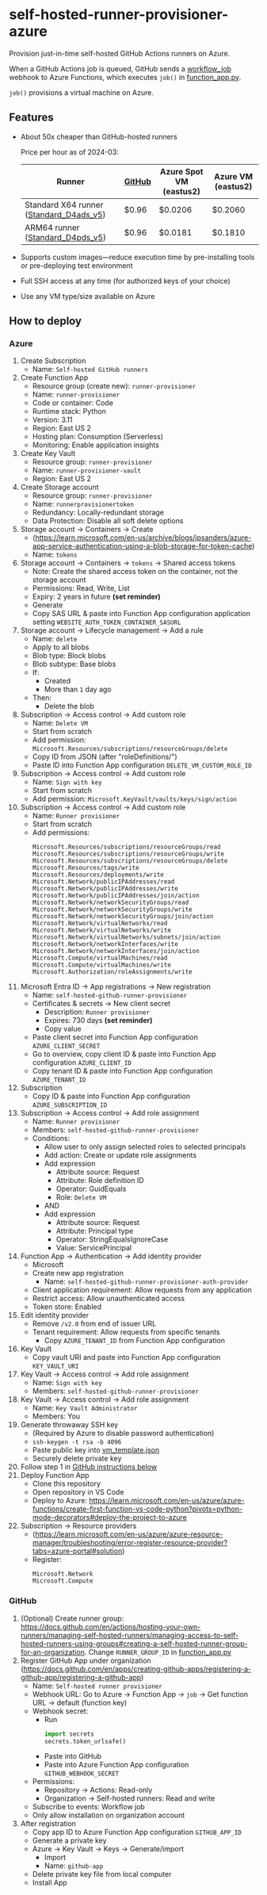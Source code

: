 # self-hosted-runner-provisioner-azure

Provision just-in-time self-hosted GitHub Actions runners on Azure.

When a GitHub Actions job is queued, GitHub sends a [workflow_job](https://docs.github.com/en/webhooks/webhook-events-and-payloads?actionType=queued#workflow_job) webhook to Azure Functions, which executes `job()` in [function_app.py](function_app.py).

`job()` provisions a virtual machine on Azure.

## Features
- About 50x cheaper than GitHub-hosted runners

  Price per hour as of 2024-03:

   | Runner                                                                                                                                | [GitHub](https://docs.github.com/en/billing/managing-billing-for-github-actions/about-billing-for-github-actions#per-minute-rates) | Azure Spot VM (eastus2) | Azure VM (eastus2) |
   |---------------------------------------------------------------------------------------------------------------------------------------|------------------------------------------------------------------------------------------------------------------------------------|-------------------------|--------------------|
   | Standard X64 runner ([Standard_D4ads_v5](https://learn.microsoft.com/en-us/azure/virtual-machines/dasv5-dadsv5-series#dadsv5-series)) | $0.96                                                                                                                              | $0.0206                 | $0.2060            |
   | ARM64 runner ([Standard_D4pds_v5](https://learn.microsoft.com/en-us/azure/virtual-machines/dpsv5-dpdsv5-series#dpdsv5-series))        | $0.96                                                                                                                              | $0.0181                 | $0.1810            |

- Supports custom images—reduce execution time by pre-installing tools or pre-deploying test environment
- Full SSH access at any time (for authorized keys of your choice)
- Use any VM type/size available on Azure

## How to deploy

### Azure
1. Create Subscription
    - Name: `Self-hosted GitHub runners`
1. Create Function App
    - Resource group (create new): `runner-provisioner`
    - Name: `runner-provisioner`
    - Code or container: Code
    - Runtime stack: Python
    - Version: 3.11
    - Region: East US 2
    - Hosting plan: Consumption (Serverless)
    - Monitoring: Enable application insights
1. Create Key Vault
    - Resource group: `runner-provisioner`
    - Name: `runner-provisioner-vault`
    - Region: East US 2
1. Create Storage account
    - Resource group: `runner-provisioner`
    - Name: `runnerprovisionertoken`
    - Redundancy: Locally-redundant storage
    - Data Protection: Disable all soft delete options
1. Storage account -> Containers -> Create
    - (https://learn.microsoft.com/en-us/archive/blogs/jpsanders/azure-app-service-authentication-using-a-blob-storage-for-token-cache)
    - Name: `tokens`
1. Storage account -> Containers -> `tokens` -> Shared access tokens
    - Note: Create the shared access token on the container, not the storage account
    - Permissions: Read, Write, List
    - Expiry: 2 years in future **(set reminder)**
    - Generate
    - Copy SAS URL & paste into Function App configuration application setting `WEBSITE_AUTH_TOKEN_CONTAINER_SASURL`
1. Storage account -> Lifecycle management -> Add a rule
    - Name: `delete`
    - Apply to all blobs
    - Blob type: Block blobs
    - Blob subtype: Base blobs
    - If:
        - Created
        - More than `1` day ago
    - Then:
        - Delete the blob
1. Subscription -> Access control -> Add custom role
    - Name: `Delete VM`
    - Start from scratch
    - Add permission: `Microsoft.Resources/subscriptions/resourceGroups/delete`
    - Copy ID from JSON (after "roleDefinitions/")
    - Paste ID into Function App configuration `DELETE_VM_CUSTOM_ROLE_ID`
1. Subscription -> Access control -> Add custom role
    - Name: `Sign with key`
    - Start from scratch
    - Add permission: `Microsoft.KeyVault/vaults/keys/sign/action`
1. Subscription -> Access control -> Add custom role
    - Name: `Runner provisioner`
    - Start from scratch
    - Add permissions:
        ```
        Microsoft.Resources/subscriptions/resourceGroups/read
        Microsoft.Resources/subscriptions/resourceGroups/write
        Microsoft.Resources/subscriptions/resourceGroups/delete
        Microsoft.Resources/tags/write
        Microsoft.Resources/deployments/write
        Microsoft.Network/publicIPAddresses/read
        Microsoft.Network/publicIPAddresses/write
        Microsoft.Network/publicIPAddresses/join/action
        Microsoft.Network/networkSecurityGroups/read
        Microsoft.Network/networkSecurityGroups/write
        Microsoft.Network/networkSecurityGroups/join/action
        Microsoft.Network/virtualNetworks/read
        Microsoft.Network/virtualNetworks/write
        Microsoft.Network/virtualNetworks/subnets/join/action
        Microsoft.Network/networkInterfaces/write
        Microsoft.Network/networkInterfaces/join/action
        Microsoft.Compute/virtualMachines/read
        Microsoft.Compute/virtualMachines/write
        Microsoft.Authorization/roleAssignments/write
        ```
1. Microsoft Entra ID -> App registrations -> New registration
    - Name: `self-hosted-github-runner-provisioner`
    - Certificates & secrets -> New client secret
        - Description: `Runner provisioner`
        - Expires: 730 days **(set reminder)**
        - Copy value
    - Paste client secret into Function App configuration `AZURE_CLIENT_SECRET`
    - Go to overview, copy client ID & paste into Function App configuration `AZURE_CLIENT_ID`
    - Copy tenant ID & paste into Function App configuration `AZURE_TENANT_ID`
1. Subscription
    - Copy ID & paste into Function App configuration `AZURE_SUBSCRIPTION_ID`
1. Subscription -> Access control -> Add role assignment
    - Name: `Runner provisioner`
    - Members: `self-hosted-github-runner-provisioner`
    - Conditions:
        - Allow user to only assign selected roles to selected principals
        - Add action: Create or update role assignments
        - Add expression
            - Attribute source: Request
            - Attribute: Role definition ID
            - Operator: GuidEquals
            - Role: `Delete VM`
        - AND
        - Add expression
            - Attribute source: Request
            - Attribute: Principal type
            - Operator: StringEqualsIgnoreCase
            - Value: ServicePrincipal
1. Function App -> Authentication -> Add identity provider
    - Microsoft
    - Create new app registration
        - Name: `self-hosted-github-runner-provisioner-auth-provider`
    - Client application requirement: Allow requests from any application
    - Restrict access: Allow unauthenticated access
    - Token store: Enabled
1. Edit identity provider
    - Remove `/v2.0` from end of issuer URL
    - Tenant requirement: Allow requests from specific tenants
        - Copy `AZURE_TENANT_ID` from Function App configuration
1. Key Vault
    - Copy vault URI and paste into Function App configuration `KEY_VAULT_URI`
1. Key Vault -> Access control -> Add role assignment
    - Name: `Sign with key`
    - Members: `self-hosted-github-runner-provisioner`
1. Key Vault -> Access control -> Add role assignment
    - Name: `Key Vault Administrator`
    - Members: You
1. Generate throwaway SSH key
    - (Required by Azure to disable password authentication)
    - `ssh-keygen -t rsa -b 4096`
    - Paste public key into [vm_template.json](vm_template.json)
    - Securely delete private key
1. Follow step 1 in [GitHub instructions below](#github)
1. Deploy Function App
    - Clone this repository
    - Open repository in VS Code
    - Deploy to Azure: https://learn.microsoft.com/en-us/azure/azure-functions/create-first-function-vs-code-python?pivots=python-mode-decorators#deploy-the-project-to-azure
1. Subscription -> Resource providers
    - (https://learn.microsoft.com/en-us/azure/azure-resource-manager/troubleshooting/error-register-resource-provider?tabs=azure-portal#solution)
    - Register:
        ```
        Microsoft.Network
        Microsoft.Compute
        ```

### GitHub
1. (Optional) Create runner group: https://docs.github.com/en/actions/hosting-your-own-runners/managing-self-hosted-runners/managing-access-to-self-hosted-runners-using-groups#creating-a-self-hosted-runner-group-for-an-organization. Change `RUNNER_GROUP_ID` in [function_app.py](function_app.py)
1. Register GitHub App under organization (https://docs.github.com/en/apps/creating-github-apps/registering-a-github-app/registering-a-github-app)
    - Name: `Self-hosted runner provisioner`
    - Webhook URL: Go to Azure -> Function App -> `job` -> Get function URL -> default (function key)
    - Webhook secret:
        - Run
            ```python
            import secrets
            secrets.token_urlsafe()
            ```
        - Paste into GitHub
        - Paste into Azure Function App configuration `GITHUB_WEBHOOK_SECRET`
    - Permissions:
        - Repository -> Actions: Read-only
        - Organization -> Self-hosted runners: Read and write
    - Subscribe to events: Workflow job
    - Only allow installation on organization account
1. After registration
    - Copy app ID to Azure Function App configuration `GITHUB_APP_ID`
    - Generate a private key
    - Azure -> Key Vault -> Keys -> Generate/import
        - Import
        - Name: `github-app`
    - Delete private key file from local computer
    - Install App
